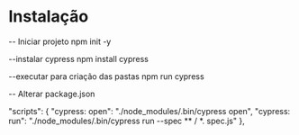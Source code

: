 # Instalação 

-- Iniciar projeto
npm init -y

--instalar cypress
npm install cypress

--executar para criação das pastas 
npm run cypress

-- Alterar package.json 

"scripts": {
    "cypress: open": "./node_modules/.bin/cypress open",
    "cypress: run": "./node_modules/.bin/cypress run --spec ** / *. spec.js"
  },
